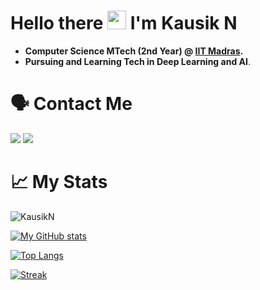 # Hello there <img src="https://raw.githubusercontent.com/MartinHeinz/MartinHeinz/master/wave.gif" width="30px"> I'm Kausik N

* __Computer Science MTech (2nd Year) @ [IIT Madras](https://www.iitm.ac.in/).__
* __Pursuing and Learning Tech in Deep Learning and AI__.


# 🗣️ Contact Me
<a href="mailto:nkausik1999@gmail.com"><img src="https://img.shields.io/badge/Gmail-D14836?style=for-the-badge&logo=gmail&logoColor=white" /></a>
<a href="https://www.linkedin.com/in/kausik-n-7a9800170/"><img src="https://img.shields.io/badge/LinkedIn-0077B5?style=for-the-badge&logo=linkedin&logoColor=white" /></a>

# 📈 My Stats

<p><img src="https://komarev.com/ghpvc/?username=kausikn" alt="KausikN" /></p>

[![My GitHub stats](https://github-readme-stats.vercel.app/api?username=kausikn&show_icons=true&count_private=true)](https://github.com/kausikn)

[![Top Langs](https://github-readme-stats.vercel.app/api/top-langs/?username=kausikn&langs_count=10&layout=compact)](https://github.com/kausikn)

<!-- [![My Wakatime Stats](https://github-readme-stats.vercel.app/api/wakatime?username=KausikN)](https://github.com/kausikn) -->

[![Streak](https://github-readme-streak-stats.herokuapp.com/?user=kausikn&)](https://github.com/kausikn)
